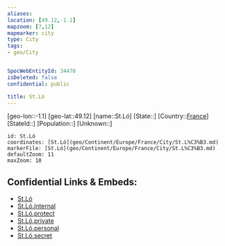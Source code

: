 ```yaml
---
aliases: 
location: [49.12,-1.1]
mapzoom: [7,12] 
mapmarker: city 
type: City
tags:
- geo/City


SpocWebEntityId: 34470
isDeleted: false
confidential: public

title: St.Ló
---
```

[geo-lon::-1.1]
[geo-lat::49.12]
[name::St.Ló]
[State::]
[Country::[France](geo/Continent/Europe/France.md)]
[StateId::]
[Population::]
[Unknown::]


```leaflet
id: St.Ló
coordinates: [St.Ló](geo/Continent/Europe/France/City/St.L%C3%B3.md)
markerFile: [St.Ló](geo/Continent/Europe/France/City/St.L%C3%B3.md)
defaultZoom: 11 
maxZoom: 18
```


## Confidential Links & Embeds: 
- [St.Ló](../../../../../../_public/geo/Continent/Europe/France/City/St.L%C3%B3.md) 
- [St.Ló.internal](../../../../../../_internal/geo/Continent/Europe/France/City/St.L%C3%B3.internal.md) 
- [St.Ló.protect](../../../../../../_protect/geo/Continent/Europe/France/City/St.L%C3%B3.protect.md) 
- [St.Ló.private](../../../../../../_private/geo/Continent/Europe/France/City/St.L%C3%B3.private.md) 
- [St.Ló.personal](../../../../../../_personal/geo/Continent/Europe/France/City/St.L%C3%B3.personal.md) 
- [St.Ló.secret](../../../../../../_secret/geo/Continent/Europe/France/City/St.L%C3%B3.secret.md) 
